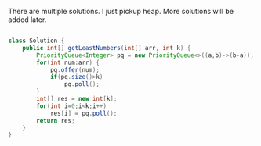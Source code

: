 
There are multiple solutions.
I just pickup heap.
More solutions will be added later.

```Java

class Solution {
    public int[] getLeastNumbers(int[] arr, int k) {
        PriorityQueue<Integer> pq = new PriorityQueue<>((a,b)->(b-a));
        for(int num:arr) {
            pq.offer(num);
            if(pq.size()>k)
                pq.poll();
        }
        int[] res = new int[k];
        for(int i=0;i<k;i++)
            res[i] = pq.poll();
        return res;
    }
}

```